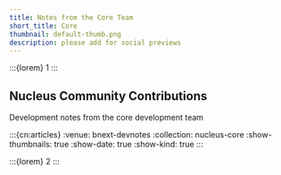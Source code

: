 ```yaml
---
title: Notes from the Core Team
short_title: Core
thumbnail: default-thumb.png
description: please add for social previews
---
```


:::{lorem} 1
:::

## Nucleus Community Contributions

Development notes from the core development team

:::{cn:articles}
:venue: bnext-devnotes
:collection: nucleus-core
:show-thumbnails: true
:show-date: true
:show-kind: true
:::

:::{lorem} 2
:::
